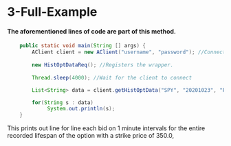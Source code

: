 # 3-Full-Example

#### The aforementioned lines of code are part of this method. 



```java
	public static void main(String [] args) {
		AClient client = new AClient("username", "password"); //Connects to the API Server
		
		new HistOptDataReq(); //Registers the wrapper.
		
		Thread.sleep(4000); //Wait for the client to connect

		List<String> data = client.getHistOptData("SPY", "20201023", "P", 350.0, HistoricalDataType.BID);

		for(String s : data)
		     System.out.println(s);
	}
```



This prints out line for line each bid on 1 minute intervals for the entire recorded lifespan of the option with a strike price of 350.0, 